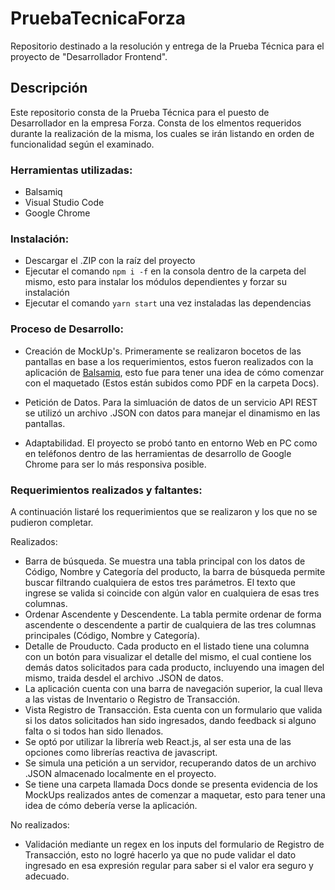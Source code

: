 # PruebaTecnicaForza
Repositorio destinado a la resolución y entrega de la Prueba Técnica para el proyecto de "Desarrollador Frontend".

## Descripción
Este repositorio consta de la Prueba Técnica para el puesto de Desarrollador en la empresa Forza.
Consta de los elmentos requeridos durante la realización de la misma, los cuales se irán listando en orden de funcionalidad según el examinado.


### Herramientas utilizadas:
- Balsamiq
- Visual Studio Code
- Google Chrome

### Instalación:
- Descargar el .ZIP con la raíz del proyecto
- Ejecutar el comando ```npm i -f``` en la consola dentro de la carpeta del mismo, esto para instalar los módulos dependientes y forzar su instalación
- Ejecutar el comando ```yarn start``` una vez instaladas las dependencias

### Proceso de Desarrollo:

- Creación de MockUp's.
Primeramente se realizaron bocetos de las pantallas en base a los requerimientos, estos fueron realizados con la aplicación de [Balsamiq](https://balsamiq.com/wireframes/), esto fue para tener una idea de cómo comenzar con el maquetado (Estos están subidos como PDF en la carpeta Docs).

- Petición de Datos.
Para la simluación de datos de un servicio API REST se utilizó un archivo .JSON con datos para manejar el dinamismo en las pantallas.

- Adaptabilidad.
El proyecto se probó tanto en entorno Web en PC como en teléfonos dentro de las herramientas de desarrollo de Google Chrome para ser lo más responsiva posible.


### Requerimientos realizados y faltantes:
A continuación listaré los requerimientos que se realizaron y los que no se pudieron completar.

Realizados:
- Barra de búsqueda. Se muestra una tabla principal con los datos de Código, Nombre y Categoría del producto, la barra de búsqueda permite buscar filtrando cualquiera de estos tres parámetros. El texto que ingrese se valida si coincide con algún valor en cualquiera de esas tres columnas.
- Ordenar Ascendente y Descendente. La tabla permite ordenar de forma ascendente o descendente a partir de cualquiera de las tres columnas principales (Código, Nombre y Categoría).
- Detalle de Prouducto. Cada producto en el listado tiene una columna con un botón para visualizar el detalle del mismo, el cual contiene los demás datos solicitados para cada producto, incluyendo una imagen del mismo, traida desdel el archivo .JSON de datos.
- La aplicación cuenta con una barra de navegación superior, la cual lleva a las vistas de Inventario o Registro de Transacción.
- Vista Registro de Transacción. Esta cuenta con un formulario que valida si los datos solicitados han sido ingresados, dando feedback si alguno falta o si todos han sido llenados.
- Se optó por utilizar la librería web React.js, al ser esta una de las opciones como librerías reactiva de javascript.
- Se simula una petición a un servidor, recuperando datos de un archivo .JSON almacenado localmente en el proyecto.
- Se tiene una carpeta llamada Docs donde se presenta evidencia de los MockUps realizados antes de comenzar a maquetar, esto para tener una idea de cómo debería verse la aplicación.

No realizados:
- Validación mediante un regex en los inputs del formulario de Registro de Transacción, esto no logré hacerlo ya que no pude validar el dato ingresado en esa expresión regular para saber si el valor era seguro y adecuado.
